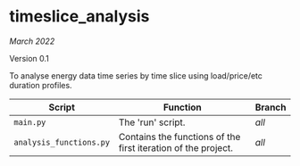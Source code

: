 # timeslice_analysis

*March 2022*

Version 0.1

To analyse energy data time series by time slice using load/price/etc duration profiles.

| Script                  | Function                                                      | Branch                   |
| ----------------------- | ------------------------------------------------------------- | ------------------------ |
| `main.py`               | The 'run' script.                                             | *all*                    |
| `analysis_functions.py` | Contains the functions of the first iteration of the project. | *all*                    |

